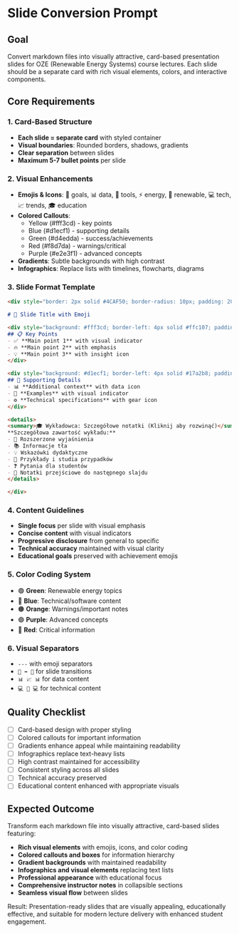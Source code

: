 # Slide Conversion Prompt

## Goal
Convert markdown files into visually attractive, card-based presentation slides for OZE (Renewable Energy Systems) course lectures. Each slide should be a separate card with rich visual elements, colors, and interactive components.

## Core Requirements

### 1. Card-Based Structure
- **Each slide = separate card** with styled container
- **Visual boundaries**: Rounded borders, shadows, gradients
- **Clear separation** between slides
- **Maximum 5-7 bullet points** per slide

### 2. Visual Enhancements
- **Emojis & Icons**: 🎯 goals, 📊 data, 🔧 tools, ⚡ energy, 🌱 renewable, 💻 tech, 📈 trends, 🎓 education
- **Colored Callouts**: 
  - Yellow (#fff3cd) - key points
  - Blue (#d1ecf1) - supporting details  
  - Green (#d4edda) - success/achievements
  - Red (#f8d7da) - warnings/critical
  - Purple (#e2e3f1) - advanced concepts
- **Gradients**: Subtle backgrounds with high contrast
- **Infographics**: Replace lists with timelines, flowcharts, diagrams

### 3. Slide Format Template
```markdown
<div style="border: 2px solid #4CAF50; border-radius: 10px; padding: 20px; margin: 20px 0; background: linear-gradient(135deg, #f8f9fa 0%, #e9ecef 100%); box-shadow: 0 4px 6px rgba(0,0,0,0.1);">

# 🎯 Slide Title with Emoji

<div style="background: #fff3cd; border-left: 4px solid #ffc107; padding: 15px; margin: 10px 0; border-radius: 5px;">
## 📋 Key Points
- ✅ **Main point 1** with visual indicator
- 🔥 **Main point 2** with emphasis  
- 💡 **Main point 3** with insight icon
</div>

<div style="background: #d1ecf1; border-left: 4px solid #17a2b8; padding: 15px; margin: 10px 0; border-radius: 5px;">
## 🔧 Supporting Details
- 📊 **Additional context** with data icon
- 🎨 **Examples** with visual indicator
- ⚙️ **Technical specifications** with gear icon
</div>

<details>
<summary>🎓 Wykładowca: Szczegółowe notatki (Kliknij aby rozwinąć)</summary>
**Szczegółowa zawartość wykładu:**
- 📝 Rozszerzone wyjaśnienia
- 📚 Informacje tła
- 💡 Wskazówki dydaktyczne
- 📖 Przykłady i studia przypadków
- ❓ Pytania dla studentów
- 🔄 Notatki przejściowe do następnego slajdu
</details>

</div>
```

### 4. Content Guidelines
- **Single focus** per slide with visual emphasis
- **Concise content** with visual indicators
- **Progressive disclosure** from general to specific
- **Technical accuracy** maintained with visual clarity
- **Educational goals** preserved with achievement emojis

### 5. Color Coding System
- 🟢 **Green**: Renewable energy topics
- 🔵 **Blue**: Technical/software content  
- 🟠 **Orange**: Warnings/important notes
- 🟣 **Purple**: Advanced concepts
- 🔴 **Red**: Critical information

### 6. Visual Separators
- `---` with emoji separators
- `🎯 ➡️ 🎯` for slide transitions
- `📊 📈 📊` for data content
- `💻 🔧 💻` for technical content

## Quality Checklist
- [ ] Card-based design with proper styling
- [ ] Colored callouts for important information
- [ ] Gradients enhance appeal while maintaining readability
- [ ] Infographics replace text-heavy lists
- [ ] High contrast maintained for accessibility
- [ ] Consistent styling across all slides
- [ ] Technical accuracy preserved
- [ ] Educational content enhanced with appropriate visuals

## Expected Outcome
Transform each markdown file into visually attractive, card-based slides featuring:
- **Rich visual elements** with emojis, icons, and color coding
- **Colored callouts and boxes** for information hierarchy
- **Gradient backgrounds** with maintained readability
- **Infographics and visual elements** replacing text lists
- **Professional appearance** with educational focus
- **Comprehensive instructor notes** in collapsible sections
- **Seamless visual flow** between slides

Result: Presentation-ready slides that are visually appealing, educationally effective, and suitable for modern lecture delivery with enhanced student engagement.